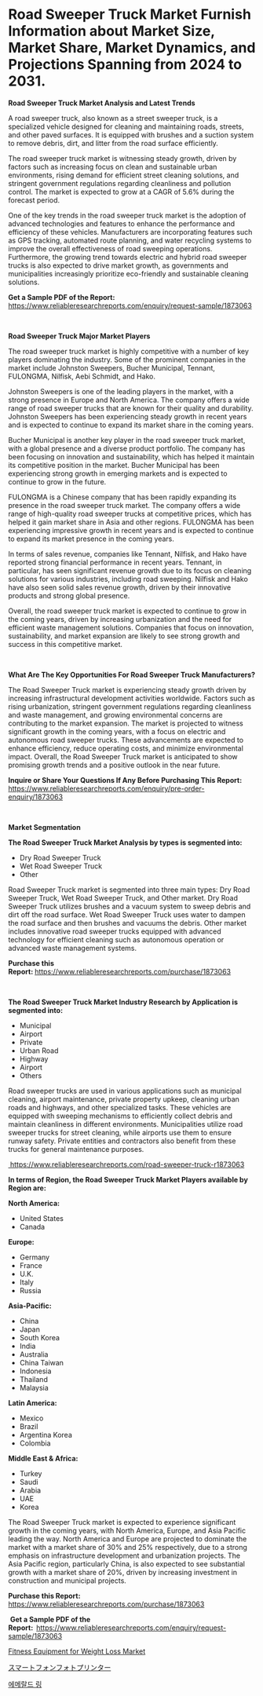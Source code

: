<p><h1>Road Sweeper Truck Market Furnish Information about Market Size, Market Share, Market Dynamics, and Projections Spanning from 2024 to 2031.</h1></p><p><strong>Road Sweeper Truck Market Analysis and Latest Trends</strong></p>
<p><p>A road sweeper truck, also known as a street sweeper truck, is a specialized vehicle designed for cleaning and maintaining roads, streets, and other paved surfaces. It is equipped with brushes and a suction system to remove debris, dirt, and litter from the road surface efficiently.</p><p>The road sweeper truck market is witnessing steady growth, driven by factors such as increasing focus on clean and sustainable urban environments, rising demand for efficient street cleaning solutions, and stringent government regulations regarding cleanliness and pollution control. The market is expected to grow at a CAGR of 5.6% during the forecast period.</p><p>One of the key trends in the road sweeper truck market is the adoption of advanced technologies and features to enhance the performance and efficiency of these vehicles. Manufacturers are incorporating features such as GPS tracking, automated route planning, and water recycling systems to improve the overall effectiveness of road sweeping operations. Furthermore, the growing trend towards electric and hybrid road sweeper trucks is also expected to drive market growth, as governments and municipalities increasingly prioritize eco-friendly and sustainable cleaning solutions.</p></p>
<p><strong>Get a Sample PDF of the Report:&nbsp;</strong> <a href="https://www.reliableresearchreports.com/enquiry/request-sample/1873063">https://www.reliableresearchreports.com/enquiry/request-sample/1873063</a></p>
<p>&nbsp;</p>
<p><strong>Road Sweeper Truck Major Market Players</strong></p>
<p><p>The road sweeper truck market is highly competitive with a number of key players dominating the industry. Some of the prominent companies in the market include Johnston Sweepers, Bucher Municipal, Tennant, FULONGMA, Nilfisk, Aebi Schmidt, and Hako.</p><p>Johnston Sweepers is one of the leading players in the market, with a strong presence in Europe and North America. The company offers a wide range of road sweeper trucks that are known for their quality and durability. Johnston Sweepers has been experiencing steady growth in recent years and is expected to continue to expand its market share in the coming years.</p><p>Bucher Municipal is another key player in the road sweeper truck market, with a global presence and a diverse product portfolio. The company has been focusing on innovation and sustainability, which has helped it maintain its competitive position in the market. Bucher Municipal has been experiencing strong growth in emerging markets and is expected to continue to grow in the future.</p><p>FULONGMA is a Chinese company that has been rapidly expanding its presence in the road sweeper truck market. The company offers a wide range of high-quality road sweeper trucks at competitive prices, which has helped it gain market share in Asia and other regions. FULONGMA has been experiencing impressive growth in recent years and is expected to continue to expand its market presence in the coming years.</p><p>In terms of sales revenue, companies like Tennant, Nilfisk, and Hako have reported strong financial performance in recent years. Tennant, in particular, has seen significant revenue growth due to its focus on cleaning solutions for various industries, including road sweeping. Nilfisk and Hako have also seen solid sales revenue growth, driven by their innovative products and strong global presence.</p><p>Overall, the road sweeper truck market is expected to continue to grow in the coming years, driven by increasing urbanization and the need for efficient waste management solutions. Companies that focus on innovation, sustainability, and market expansion are likely to see strong growth and success in this competitive market.</p></p>
<p>&nbsp;</p>
<p><strong>What Are The Key Opportunities For Road Sweeper Truck Manufacturers?</strong></p>
<p><p>The Road Sweeper Truck market is experiencing steady growth driven by increasing infrastructural development activities worldwide. Factors such as rising urbanization, stringent government regulations regarding cleanliness and waste management, and growing environmental concerns are contributing to the market expansion. The market is projected to witness significant growth in the coming years, with a focus on electric and autonomous road sweeper trucks. These advancements are expected to enhance efficiency, reduce operating costs, and minimize environmental impact. Overall, the Road Sweeper Truck market is anticipated to show promising growth trends and a positive outlook in the near future.</p></p>
<p><strong>Inquire or Share Your Questions If Any Before Purchasing This Report:</strong> <a href="https://www.reliableresearchreports.com/enquiry/pre-order-enquiry/1873063">https://www.reliableresearchreports.com/enquiry/pre-order-enquiry/1873063</a></p>
<p>&nbsp;</p>
<p><strong>Market Segmentation</strong></p>
<p><strong>The Road Sweeper Truck Market Analysis by types is segmented into:</strong></p>
<p><ul><li>Dry Road Sweeper Truck</li><li>Wet Road Sweeper Truck</li><li>Other</li></ul></p>
<p><p>Road Sweeper Truck market is segmented into three main types: Dry Road Sweeper Truck, Wet Road Sweeper Truck, and Other market. Dry Road Sweeper Truck utilizes brushes and a vacuum system to sweep debris and dirt off the road surface. Wet Road Sweeper Truck uses water to dampen the road surface and then brushes and vacuums the debris. Other market includes innovative road sweeper trucks equipped with advanced technology for efficient cleaning such as autonomous operation or advanced waste management systems.</p></p>
<p><strong>Purchase this Report:&nbsp;</strong><a href="https://www.reliableresearchreports.com/purchase/1873063">https://www.reliableresearchreports.com/purchase/1873063</a></p>
<p>&nbsp;</p>
<p><strong>The Road Sweeper Truck Market Industry Research by Application is segmented into:</strong></p>
<p><ul><li>Municipal</li><li>Airport</li><li>Private</li><li>Urban Road</li><li>Highway</li><li>Airport</li><li>Others</li></ul></p>
<p><p>Road sweeper trucks are used in various applications such as municipal cleaning, airport maintenance, private property upkeep, cleaning urban roads and highways, and other specialized tasks. These vehicles are equipped with sweeping mechanisms to efficiently collect debris and maintain cleanliness in different environments. Municipalities utilize road sweeper trucks for street cleaning, while airports use them to ensure runway safety. Private entities and contractors also benefit from these trucks for general maintenance purposes.</p></p>
<p><a href="https://www.reliableresearchreports.com/road-sweeper-truck-r1873063">&nbsp;https://www.reliableresearchreports.com/road-sweeper-truck-r1873063</a></p>
<p><strong>In terms of Region, the Road Sweeper Truck Market Players available by Region are:</strong></p>
<p>
    <p> <strong> North America: </strong>
        <ul>
            <li>United States</li>
            <li>Canada</li>
        </ul>
        </p> 
    <p> <strong> Europe: </strong>
        <ul>
            <li>Germany</li>
            <li>France</li>
            <li>U.K.</li>
            <li>Italy</li>
            <li>Russia</li>
        </ul>
        </p> 
    <p> <strong> Asia-Pacific: </strong>
        <ul>
            <li>China</li>
            <li>Japan</li>
            <li>South Korea</li>
            <li>India</li>
            <li>Australia</li>
            <li>China Taiwan</li>
            <li>Indonesia</li>
            <li>Thailand</li>
            <li>Malaysia</li>
        </ul>
        </p> 
    <p> <strong> Latin America: </strong>
        <ul>
            <li>Mexico</li>
            <li>Brazil</li>
            <li>Argentina Korea</li>
            <li>Colombia</li>
        </ul>
        </p> 
    <p> <strong> Middle East & Africa: </strong>
        <ul>
            <li>Turkey</li>
            <li>Saudi</li>
            <li>Arabia</li>
            <li>UAE</li>
            <li>Korea</li>
        </ul>
    </p>
    </p>
<p><p>The Road Sweeper Truck market is expected to experience significant growth in the coming years, with North America, Europe, and Asia Pacific leading the way. North America and Europe are projected to dominate the market with a market share of 30% and 25% respectively, due to a strong emphasis on infrastructure development and urbanization projects. The Asia Pacific region, particularly China, is also expected to see substantial growth with a market share of 20%, driven by increasing investment in construction and municipal projects.</p></p>
<p><strong>Purchase this Report: </strong><a href="https://www.reliableresearchreports.com/purchase/1873063">https://www.reliableresearchreports.com/purchase/1873063</a></p>
<p>&nbsp;<strong>Get a Sample PDF of the Report:&nbsp;&nbsp;</strong><a href="https://www.reliableresearchreports.com/enquiry/request-sample/1873063">https://www.reliableresearchreports.com/enquiry/request-sample/1873063</a></p>
<p><strong></strong></p>
<p><p><a href="https://github.com/RoccoManning/Market-Research-Report-List-4/blob/main/fitness-equipment-for-weight-loss-market.md">Fitness Equipment for Weight Loss Market</a></p><p><a href="https://github.com/oqxogxyvqe90775/Market-Research-Report-List-1/blob/main/779614222504.md">スマートフォンフォトプリンター</a></p><p><a href="https://github.com/lzrvbyqzftro57/Market-Research-Report-List-1/blob/main/503707620579.md">에메랄드 링</a></p></p>
